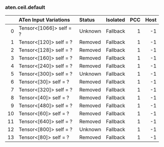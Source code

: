 ### aten.ceil.default
|    | ATen Input Variations   | Status   | Isolated   |   PCC |   Host |
|---:|:------------------------|:---------|:-----------|------:|-------:|
|  0 | Tensor<[1066]> self = ? | Unknown  | Fallback   |     1 |     -1 |
|  1 | Tensor<[120]> self = ?  | Removed  | Fallback   |     1 |     -1 |
|  2 | Tensor<[128]> self = ?  | Removed  | Fallback   |     1 |     -1 |
|  3 | Tensor<[160]> self = ?  | Removed  | Fallback   |     1 |     -1 |
|  4 | Tensor<[240]> self = ?  | Removed  | Fallback   |     1 |     -1 |
|  5 | Tensor<[300]> self = ?  | Unknown  | Fallback   |     1 |     -1 |
|  6 | Tensor<[30]> self = ?   | Removed  | Fallback   |     1 |     -1 |
|  7 | Tensor<[320]> self = ?  | Removed  | Fallback   |     1 |     -1 |
|  8 | Tensor<[40]> self = ?   | Removed  | Fallback   |     1 |     -1 |
|  9 | Tensor<[480]> self = ?  | Removed  | Fallback   |     1 |     -1 |
| 10 | Tensor<[60]> self = ?   | Removed  | Fallback   |     1 |     -1 |
| 11 | Tensor<[640]> self = ?  | Removed  | Fallback   |     1 |     -1 |
| 12 | Tensor<[800]> self = ?  | Unknown  | Fallback   |     1 |     -1 |
| 13 | Tensor<[80]> self = ?   | Removed  | Fallback   |     1 |     -1 |

